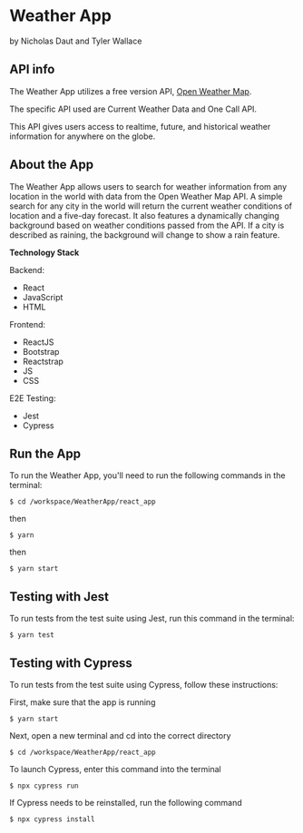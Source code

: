 # Weather App

by Nicholas Daut and Tyler Wallace

## API info

The Weather App utilizes a free version API, [Open Weather Map](https://openweathermap.org/).

The specific API used are Current Weather Data and One Call API.

This API gives users access to realtime, future, and historical weather information for anywhere on the globe.

## About the App

The Weather App allows users to search for weather information from any location in the world with data from the Open Weather Map API. A simple search for any city in the world will return the current weather conditions of location and a five-day forecast. It also features a dynamically changing background based on weather conditions passed from the API. If a city is described as raining, the background will change to show a rain feature.

**Technology Stack**

Backend:
  - React
  - JavaScript
  - HTML
  
Frontend:
  - ReactJS
  - Bootstrap
  - Reactstrap
  - JS
  - CSS

E2E Testing:
  - Jest
  - Cypress

## Run the App

To run the Weather App, you'll need to run the following commands in the terminal:

```console
$ cd /workspace/WeatherApp/react_app
```

then

```console
$ yarn
```

then

```console
$ yarn start
```

## Testing with Jest

To run tests from the test suite using Jest, run this command in the terminal:

```console
$ yarn test
```

## Testing with Cypress

To run tests from the test suite using Cypress, follow these instructions:

First, make sure that the app is running

```console
$ yarn start
```

Next, open a new terminal and cd into the correct directory

```console
$ cd /workspace/WeatherApp/react_app
```

To launch Cypress, enter this command into the terminal

```console
$ npx cypress run
```

If Cypress needs to be reinstalled, run the following command

```console
$ npx cypress install
```
